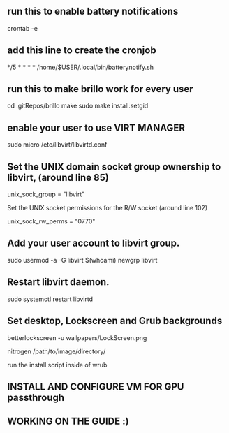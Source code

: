 ## run this to enable battery notifications
crontab -e
## add this line to create the cronjob
*/5 * * * * /home/$USER/.local/bin/batterynotify.sh

## run this to make brillo work for every user

cd .gitRepos/brillo
make
sudo make install.setgid

## enable your user to use VIRT MANAGER
sudo micro /etc/libvirt/libvirtd.conf

## Set the UNIX domain socket group ownership to libvirt, (around line 85)

unix_sock_group = "libvirt"

Set the UNIX socket permissions for the R/W socket (around line 102)

unix_sock_rw_perms = "0770"

## Add your user account to libvirt group.

sudo usermod -a -G libvirt $(whoami)
newgrp libvirt

## Restart libvirt daemon.

sudo systemctl restart libvirtd

## Set desktop, Lockscreen and Grub backgrounds
betterlockscreen -u wallpapers/LockScreen.png 

nitrogen /path/to/image/directory/

run the install script inside of wrub

## INSTALL AND CONFIGURE VM FOR GPU passthrough
## WORKING ON THE GUIDE :)